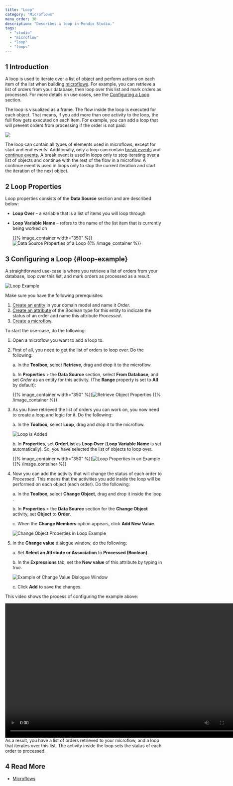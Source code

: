 ```yaml
---
title: "Loop"
category: "Microflows"
menu_order: 30
description: "Describes a loop in Mendix Studio."
tags:
  - "studio"
  - "microflow"
  - "loop"
  - "loops"
---
```


## 1 Introduction

A loop is used to iterate over a list of object and perform actions on each item of the list when building [microflows](microflows). For example, you can retrieve a list of orders from your database, then loop over this list and mark orders as processed. For more details on use cases, see the [Configuring a Loop](#loop-example) section.

The loop is visualized as a frame. The flow inside the loop is executed for each object. That means, if you add more than one activity to the loop, the full flow gets executed on each item. For example, you can add a loop that will prevent orders from processing if the order is not paid:

![](attachments/microflows-loop/loop.png)

The loop can contain all types of elements used in microflows, except for start and end events. Additionally, only a loop can contain [break events](/refguide/break-event) and [continue events](/refguide/continue-event). A break event is used in loops only to stop iterating over a list of objects and continue with the rest of the flow in a microflow. A continue event is used in loops only to stop the current iteration and start the iteration of the next object.

## 2 Loop Properties

Loop properties consists of the **Data Source** section and are described below:

* **Loop Over** – a variable that is a list of items you will loop through

*  **Loop Variable Name** – refers to the name of the list item that is currently being worked on

    {{% image_container width="350" %}}![Data Source Properties of a Loop](attachments/microflows-loop/loop-properties.png)
    {{% /image_container %}}

## 3 Configuring a Loop {#loop-example}

A straightforward use-case is where you retrieve a list of orders from your database, loop over this list, and mark orders as processed as a result.

![Loop Example](attachments/microflows-loop/loop-example.png)

Make sure you have the following prerequisites:

1. [Create an entity](domain-models#adding-new-entities) in your domain model and name it *Order*.
2. [Create an attribute](domain-models#adding-new-attributes) of the Boolean type for this entity to indicate the status of an order and name this attribute *Processed*.
3. [Create a microflow](microflows#create).

To start the use-case, do the following:

1. Open a microflow you want to add a loop to.

2. First of all, you need to get the list of orders to loop over. Do the following: <br />

    a. In the **Toolbox**, select **Retrieve**, drag and drop it to the microflow. <br />

    b. In **Properties** > the **Data Source** section, select **From Database**, and set *Order* as an entity for this activity. (The **Range** property is set to **All** by default): <br />

    {{% image_container width="350" %}}![Retrieve Object Properties](attachments/microflows-loop/retrieve-properties.png)
    {{% /image_container %}}

3. As you have retrieved the list of orders you can work on, you now need to create a loop and logic for it. Do the following: <br />

    a. In the **Toolbox**, select **Loop**, drag and drop it to the microflow. <br />

    ![Loop is Added](attachments/microflows-loop/loop-added.png)<br />

    b. In **Properties**, set **OrderList** as **Loop Over** (**Loop Variable Name** is set automatically). So, you have selected the list of objects to loop over. <br />

    {{% image_container width="350" %}}![Loop Properties in an Example](attachments/microflows-loop/loop-properties-in-example.png)
     {{% /image_container %}}

4. Now you can add the activity that will change the status of each order to *Processed*. This means that the activities you add inside the loop will be performed on each object (each order). Do the following:<br />

    a. In the **Toolbox**, select **Change Object**, drag and drop it inside the loop .<br />

    b. In **Properties** > the **Data Source** section for the **Change Object** activity, set **Object** to **Order**.<br/>

    c. When the **Change Members** option appears, click **Add New Value**.<br />

    ![Change Object Properties in Loop Example](attachments/microflows-loop/change-object-properties.png)

5. In the **Change value** dialogue window, do the following:<br />

    a. Set **Select an Attribute or Association** to **Processed (Boolean)**.<br />

    b. In the **Expressions** tab, set the **New value** of this attribute by typing in *true*. <br />

    ![Example of Change Value Dialogue Window](attachments/microflows-loop/change-value-dialogue-example.png)

    c. Click **Add** to save the changes.

This video shows the process of configuring the example above:

<video width="768" height="432" controls src="attachments/microflows-loop/loop-example-video.mp4">VIDEO</video> As a result, you have a list of orders retrieved to your microflow, and a loop that iterates over this list. The activity inside the loop sets the status of each order to processed.

## 4 Read More

* [Microflows](microflows)
